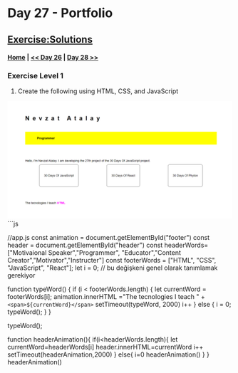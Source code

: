   # Day 27  - Portfolio
 
## [Exercise:Solutions](#exercise-solutions)

 #### [Home](../README.md) | [<< Day 26](../day_26/26_day_World_2.md) | [Day 28 >>](../day_28/day_28_leaderboard.md)

### Exercise Level 1

1. Create the following using HTML, CSS, and JavaScript
<img src="./day27_portfolio.png">
```js

//app.js
const animation = document.getElementById("footer")
const header = document.getElementById("header")
const headerWords=["Motivaional Speaker","Programmer", "Educator","Content Creator","Motivator","Instructer"]
const footerWords = ["HTML", "CSS", "JavaScript", "React"];
let i = 0; // bu değişkeni genel olarak tanımlamak gerekiyor

function typeWord() {
    if (i < footerWords.length) {
        let currentWord = footerWords[i];
        animation.innerHTML ="The tecnologies I teach  " + `<span>${currentWord}</span>`
        setTimeout(typeWord, 2000)
        i++
    } else {
        i = 0;
        typeWord();
    }
}

typeWord();

function headerAnimation(){
    if(i<headerWords.length){
        let currentWord=headerWords[i]
        header.innerHTML=currentWord
       i++
       setTimeout(headerAnimation,2000)
    }
    else{
        i=0
        headerAnimation()
    }
}
headerAnimation()
```